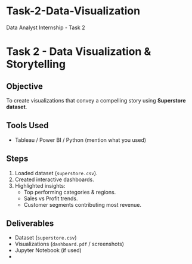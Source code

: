 # Task-2-Data-Visualization
Data Analyst Internship - Task 2
# Task 2 - Data Visualization & Storytelling

## Objective
To create visualizations that convey a compelling story using **Superstore dataset**.

## Tools Used
- Tableau / Power BI / Python (mention what you used)

## Steps
1. Loaded dataset (`superstore.csv`).
2. Created interactive dashboards.
3. Highlighted insights:
   - Top performing categories & regions.
   - Sales vs Profit trends.
   - Customer segments contributing most revenue.

## Deliverables
- Dataset (`superstore.csv`)
- Visualizations (`dashboard.pdf` / screenshots)
- Jupyter Notebook (if used)
-
